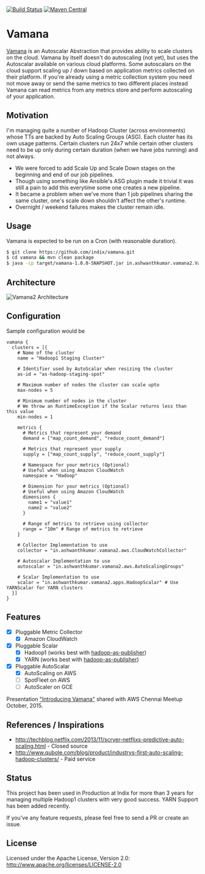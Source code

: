 [![Build Status](https://travis-ci.org/indix/vamana.svg?branch=master)](https://travis-ci.org/indix/vamana)
[![Maven Central](https://maven-badges.herokuapp.com/maven-central/in.ashwanthkumar.vamana2/Vamana/badge.svg)](https://maven-badges.herokuapp.com/maven-central/in.ashwanthkumar.vamana2/Vamana)


# Vamana
[Vamana](https://en.wikipedia.org/wiki/Vamana) is an Autoscalar Abstraction that provides ability to scale clusters on the cloud. Vamana by itself doesn't do autoscaling (not yet), but uses the Autoscalar available on various cloud platforms.  Some autoscalars on the cloud support scaling up / down based on application metrics collected on their platform. If you're already using a metric collection system you need not move away or send the same metrics to two different places instead Vamana can read metrics from any metrics store and perform autoscaling of your application. 

## Motivation
I'm managing quite a number of Hadoop Cluster (across environments) whose TTs are backed by Auto Scaling Groups (ASG). 
Each cluster has its own usage patterns. Certain clusters run 24x7 while certain other clusters need to be up only during certain duration (when we have jobs running) and not always.
- We were forced to add Scale Up and Scale Down stages on the beginning and end of our job pipelines.
- Though using something like Ansible's ASG plugin made it trivial it was still a pain to add this everytime some one creates a new pipeline.
- It became a problem when we've more than 1 job pipelines sharing the same cluster, one's scale down shouldn't affect the other's runtime.
- Overnight / weekend failures makes the cluster remain idle.

## Usage
Vamana is expected to be run on a Cron (with reasonable duration).
```bash
$ git clone https://github.com/indix/vamana.git
$ cd vamana && mvn clean package
$ java -cp target/vamana-1.0.0-SNAPSHOT.jar in.ashwanthkumar.vamana2.Vamana path/to/clusters.conf
```

## Architecture
![Vamana2 Architecture](https://raw.githubusercontent.com/indix/vamana/master/docs/vaman-architecture.png)

## Configuration
Sample configuration would be
```
vamana {
  clusters = [{
    # Name of the cluster
    name = "Hadoop1 Staging Cluster"

    # Identifier used by AutoScalar when resizing the cluster
    as-id = "as-hadoop-staging-spot"

    # Maximum number of nodes the cluster can scale upto
    max-nodes = 5

    # Minimum number of nodes in the cluster
    # We throw an RuntimeException if the Scalar returns less than this value
    min-nodes = 1

    metrics {
      # Metrics that represent your demand
      demand = ["map_count_demand", "reduce_count_demand"]

      # Metrics that represent your supply
      supply = ["map_count_supply", "reduce_count_supply"]

      # Namespace for your metrics (Optional)
      # Useful when using Amazon CloudWatch
      namespace = "Hadoop"

      # Dimension for your metrics (Optional)
      # Useful when using Amazon CloudWatch
      dimensions {
        name1 = "value1"
        name2 = "value2"
      }

      # Range of metrics to retrieve using collector
      range = "10m" # Range of metrics to retrieve
    }

    # Collector Implementation to use
    collector = "in.ashwanthkumar.vamana2.aws.CloudWatchCollector"

    # Autoscalar Implementation to use
    autoscalar = "in.ashwanthkumar.vamana2.aws.AutoScalingGroups"

    # Scalar Implementation to use
    scalar = "in.ashwanthkumar.vamana2.apps.HadoopScalar" # Use YARNScalar for YARN clusters
  }]
}
```

## Features
- [x] Pluggable Metric Collector
  - [x] Amazon CloudWatch
- [x] Pluggable Scalar
  - [x] Hadoop1 (works best with [hadoop-as-publisher](https://github.com/ashwanthkumar/hadoop-as-publisher))
  - [x] YARN (works best with [hadoop-as-publisher](https://github.com/ashwanthkumar/hadoop-as-publisher))
- [x] Pluggable AutoScalar
  - [x] AutoScaling on AWS
  - [ ] SpotFleet on AWS
  - [ ] AutoScaler on GCE

Presentation ["Introducing Vamana"](http://j.mp/to-vamana) shared with AWS Chennai Meetup October, 2015.

## References / Inspirations
- http://techblog.netflix.com/2013/11/scryer-netflixs-predictive-auto-scaling.html - Closed source
- http://www.qubole.com/blog/product/industrys-first-auto-scaling-hadoop-clusters/ - Paid service

## Status
This project has been used in Production at Indix for more than 3 years for managing multiple Hadoop1 clusters with very good success. YARN Support has been added recently.

If you've any feature requests, please feel free to send a PR or create an issue.

## License
Licensed under the Apache License, Version 2.0: http://www.apache.org/licenses/LICENSE-2.0
